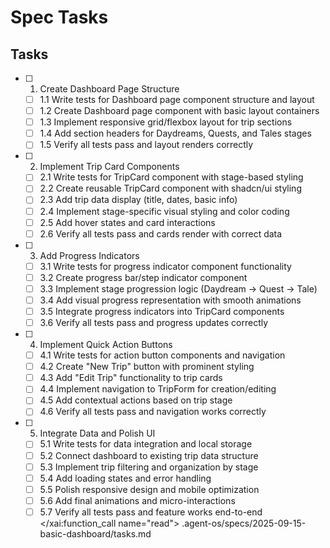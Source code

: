 # Spec Tasks

## Tasks

- [ ] 1. Create Dashboard Page Structure
  - [ ] 1.1 Write tests for Dashboard page component structure and layout
  - [ ] 1.2 Create Dashboard page component with basic layout containers
  - [ ] 1.3 Implement responsive grid/flexbox layout for trip sections
  - [ ] 1.4 Add section headers for Daydreams, Quests, and Tales stages
  - [ ] 1.5 Verify all tests pass and layout renders correctly

- [ ] 2. Implement Trip Card Components
  - [ ] 2.1 Write tests for TripCard component with stage-based styling
  - [ ] 2.2 Create reusable TripCard component with shadcn/ui styling
  - [ ] 2.3 Add trip data display (title, dates, basic info)
  - [ ] 2.4 Implement stage-specific visual styling and color coding
  - [ ] 2.5 Add hover states and card interactions
  - [ ] 2.6 Verify all tests pass and cards render with correct data

- [ ] 3. Add Progress Indicators
  - [ ] 3.1 Write tests for progress indicator component functionality
  - [ ] 3.2 Create progress bar/step indicator component
  - [ ] 3.3 Implement stage progression logic (Daydream → Quest → Tale)
  - [ ] 3.4 Add visual progress representation with smooth animations
  - [ ] 3.5 Integrate progress indicators into TripCard components
  - [ ] 3.6 Verify all tests pass and progress updates correctly

- [ ] 4. Implement Quick Action Buttons
  - [ ] 4.1 Write tests for action button components and navigation
  - [ ] 4.2 Create "New Trip" button with prominent styling
  - [ ] 4.3 Add "Edit Trip" functionality to trip cards
  - [ ] 4.4 Implement navigation to TripForm for creation/editing
  - [ ] 4.5 Add contextual actions based on trip stage
  - [ ] 4.6 Verify all tests pass and navigation works correctly

- [ ] 5. Integrate Data and Polish UI
  - [ ] 5.1 Write tests for data integration and local storage
  - [ ] 5.2 Connect dashboard to existing trip data structure
  - [ ] 5.3 Implement trip filtering and organization by stage
  - [ ] 5.4 Add loading states and error handling
  - [ ] 5.5 Polish responsive design and mobile optimization
  - [ ] 5.6 Add final animations and micro-interactions
  - [ ] 5.7 Verify all tests pass and feature works end-to-end</content>
</xai:function_call name="read">
<parameter name="filePath">.agent-os/specs/2025-09-15-basic-dashboard/tasks.md